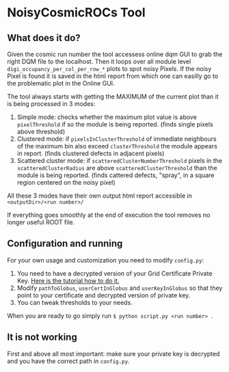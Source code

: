 # NoisyCosmicROCs Tool
## What does it do?
Given the cosmic run number the tool accessess online dqm GUI to grab the right DQM file to the localhost. Then it loops over all module level ```digi_occupancy_per_col_per_row_*``` plots to spot noisy Pixels. If the noisy Pixel is found it is saved in the html report from which one can easilly go to the problematic plot in the Online GUI.

The tool always starts with getting the MAXIMUM of the current plot than it is being processed in 3 modes:
1. Simple mode: checks whether the maximum plot value is above ```pixelThreshold``` if so the module is being reported. (finds single pixels above threshold)
2. Clustered mode: if  ```pixelsInClusterThreshold``` of immediate neighbours of the maximum bin also exceed ```clusterThreshold``` the module appears in report. (finds clustered defects in adjacent pixels)
3. Scattered cluster mode: if ```scatteredClusterNumberThreshold``` pixels in the ```scatteredClusterRadius``` are above ```scatteredClusterThreshold``` than the module is being reported. (finds cattered defects, "spray", in a square region centered on the noisy pixel)

All these 3 modes have their own output html report accessible in ```<outputDir>/<run number>/```

If everything goes smoothly at the end of execution the tool removes no longer useful ROOT file.

## Configuration and running
For your own usage and customization you need to modify ```config.py```:

1. You need to have a decrypted version of your Grid Certificate Private Key. [Here is the tutorial how to do it.](https://support.citrix.com/article/CTX122930)
2. Modify ```pathToGlobus```, ```userCertInGlobus``` and ```userKeyInGlobus``` so that they point to your certificate and decrypted version of private key.
3. You can tweak thresholds to your needs.

When you are ready to go simply run ```$ python script.py <run number> ```.

## It is not working
First and above all most important: make sure your private key is decrypted and you have the correct path in ```config.py```.
